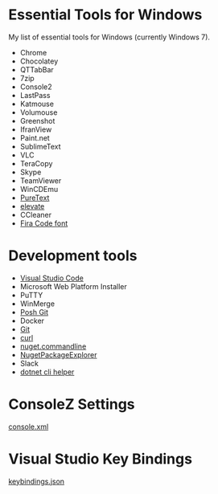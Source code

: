 # Essential Tools for Windows

My list of essential tools for Windows (currently Windows 7).

* Chrome
* Chocolatey
* QTTabBar
* 7zip
* Console2
* LastPass
* Katmouse 
* Volumouse
* Greenshot
* IfranView
* Paint.net
* SublimeText
* VLC
* TeraCopy
* Skype
* TeamViewer
* WinCDEmu
* [PureText](http://stevemiller.net/puretext/)
* [elevate](https://github.com/alexey-gusarov/elevate)
* CCleaner
* [Fira Code font](https://github.com/tonsky/FiraCode)

# Development tools

* [Visual Studio Code](code.visualstudio.com)
* Microsoft Web Platform Installer
* PuTTY
* WinMerge
* [Posh Git](https://github.com/dahlbyk/posh-git)
* Docker
* [Git](https://chocolatey.org/packages/git)
* [curl](https://chocolatey.org/packages/curl)
* [nuget.commandline](https://chocolatey.org/packages/NuGet.CommandLine)
* [NugetPackageExplorer](https://chocolatey.org/packages/NugetPackageExplorer)
* Slack
* [dotnet cli helper ](http://reynders.co/use-this-helper-cli-for-switching-net-core-sdk-versions)

# ConsoleZ Settings

[console.xml](Console/console.xml)

# Visual Studio Key Bindings

[keybindings.json](visual%20studio%20code/keybindings.json)